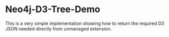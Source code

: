 # Neo4j-D3-Tree-Demo
This is a very simple implementation showing how to return the required D3 JSON needed directly from unmanaged extension.
